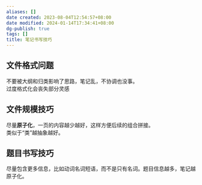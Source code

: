 ```yaml
---
aliases: []
date created: 2023-08-04T12:54:57+08:00
date modified: 2024-01-14T17:34:41+08:00
dg-publish: true
tags: []
title: 笔记书写技巧
---
```


## 文件格式问题
不要被大纲和归类影响了思路，笔记乱，不协调也没事。  
过度格式化会丧失部分灵感

## 文件规模技巧
尽量**原子化**，一页的内容越少越好，这样方便后续的组合拼接。  
类似于“类”越抽象越好。
## 题目书写技巧
尽量包含更多信息，比如动词名词短语，而不是只有名词。题目信息越多，笔记越原子化。